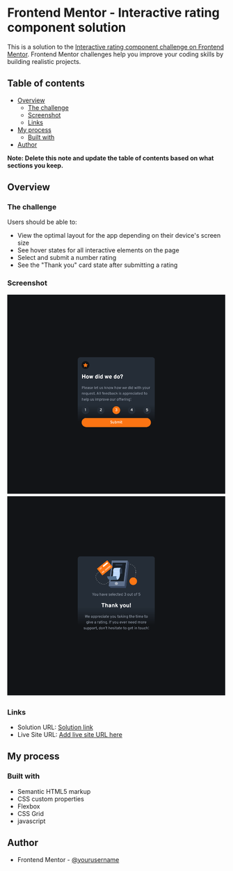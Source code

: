 # Frontend Mentor - Interactive rating component solution

This is a solution to the [Interactive rating component challenge on Frontend Mentor](https://www.frontendmentor.io/challenges/interactive-rating-component-koxpeBUmI). Frontend Mentor challenges help you improve your coding skills by building realistic projects.

## Table of contents

- [Overview](#overview)
  - [The challenge](#the-challenge)
  - [Screenshot](#screenshot)
  - [Links](#links)
- [My process](#my-process)
  - [Built with](#built-with)
- [Author](#author)

**Note: Delete this note and update the table of contents based on what sections you keep.**

## Overview

### The challenge

Users should be able to:

- View the optimal layout for the app depending on their device's screen size
- See hover states for all interactive elements on the page
- Select and submit a number rating
- See the "Thank you" card state after submitting a rating

### Screenshot

![](<./screenshots/desktop-screenshot%20(3).png>)
![](./screenshots/screenshot.png)

### Links

- Solution URL: [Solution link](https://github.com/SefalaThabiso/Interactive-rating-component)
- Live Site URL: [Add live site URL here](https://sefalathabiso.github.io/Interactive-rating-component/)

## My process

### Built with

- Semantic HTML5 markup
- CSS custom properties
- Flexbox
- CSS Grid
- javascript

## Author

- Frontend Mentor - [@yourusername](https://www.frontendmentor.io/profile/sefalathabiso)
